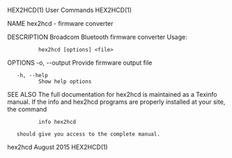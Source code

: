 HEX2HCD(1)                                                         User Commands                                                        HEX2HCD(1)

NAME
       hex2hcd - firmware converter

DESCRIPTION
       Broadcom Bluetooth firmware converter Usage:

              hex2hcd [options] <file>

OPTIONS
       -o, --output <file>
              Provide firmware output file

       -h, --help
              Show help options

SEE ALSO
       The  full  documentation  for  hex2hcd  is maintained as a Texinfo manual.  If the info and hex2hcd programs are properly installed at your
       site, the command

              info hex2hcd

       should give you access to the complete manual.

hex2hcd                                                             August 2015                                                         HEX2HCD(1)
